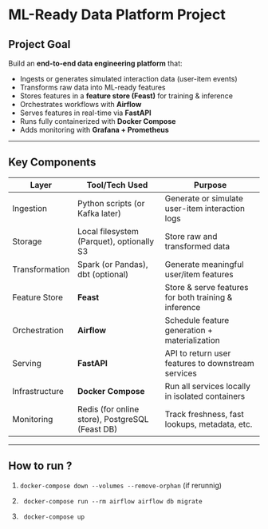 # ML-Ready Data Platform Project

## Project Goal

Build an **end-to-end data engineering platform** that:
- Ingests or generates simulated interaction data (user-item events)
- Transforms raw data into ML-ready features
- Stores features in a **feature store (Feast)** for training & inference
- Orchestrates workflows with **Airflow**
- Serves features in real-time via **FastAPI**
- Runs fully containerized with **Docker Compose**
- Adds monitoring with **Grafana + Prometheus**

---

## Key Components

| Layer         | Tool/Tech Used                                | Purpose                                              |
|---------------|------------------------------------------------|------------------------------------------------------|
| Ingestion     | Python scripts (or Kafka later)                | Generate or simulate user-item interaction logs     |
| Storage       | Local filesystem (Parquet), optionally S3      | Store raw and transformed data                      |
| Transformation| Spark (or Pandas), dbt (optional)              | Generate meaningful user/item features              |
| Feature Store | **Feast**                                      | Store & serve features for both training & inference|
| Orchestration | **Airflow**                                    | Schedule feature generation + materialization       |
| Serving       | **FastAPI**                                    | API to return user features to downstream services  |
| Infrastructure| **Docker Compose**                             | Run all services locally in isolated containers     |
| Monitoring    | Redis (for online store), PostgreSQL (Feast DB)| Track freshness, fast lookups, metadata, etc.       |


---
## How to run ?

1. ```docker-compose down --volumes --remove-orphan``` (if rerunnig)

2. ``` docker-compose run --rm airflow airflow db migrate``` 

3. ``` docker-compose up``` 
